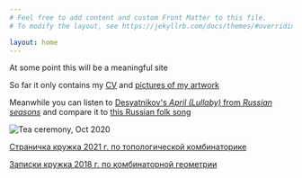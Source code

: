 ```yaml
---
# Feel free to add content and custom Front Matter to this file.
# To modify the layout, see https://jekyllrb.com/docs/themes/#overriding-theme-defaults

layout: home
---
```

At some point this will be a meaningful site

So far it only contains my [CV]({{site.baseurl}}/files/cv.pdf) and [pictures of my artwork]({{site.baseurl}}/artwork)

Meanwhile you can listen to [Desyatnikov's _April (Lullaby)_ from _Russian seasons_](https://www.youtube.com/watch?v=-G-USvlba-0) and compare it to [this Russian folk song]({{site.baseurl}}/files/kachulnaya.mp3)

![Tea ceremony, Oct 2020]({{site.baseurl}}/pics/tea.jpg "Tea ceremony, Oct 2020")

[Страничка кружка 2021 г. по топологической комбинаторике](/mipt2021combitop)

[Записки кружка 2018 г. по комбинаторной геометрии](/mipt2018combigeo)
